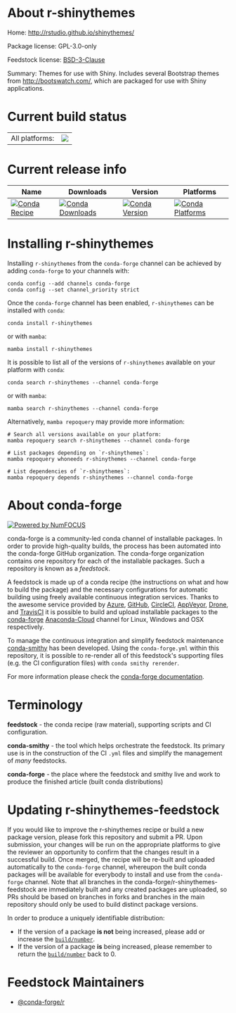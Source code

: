 About r-shinythemes
===================

Home: http://rstudio.github.io/shinythemes/

Package license: GPL-3.0-only

Feedstock license: [BSD-3-Clause](https://github.com/conda-forge/r-shinythemes-feedstock/blob/main/LICENSE.txt)

Summary: Themes for use with Shiny. Includes several Bootstrap themes from <http://bootswatch.com/>, which are packaged for use with Shiny applications.

Current build status
====================


<table><tr><td>All platforms:</td>
    <td>
      <a href="https://dev.azure.com/conda-forge/feedstock-builds/_build/latest?definitionId=1612&branchName=main">
        <img src="https://dev.azure.com/conda-forge/feedstock-builds/_apis/build/status/r-shinythemes-feedstock?branchName=main">
      </a>
    </td>
  </tr>
</table>

Current release info
====================

| Name | Downloads | Version | Platforms |
| --- | --- | --- | --- |
| [![Conda Recipe](https://img.shields.io/badge/recipe-r--shinythemes-green.svg)](https://anaconda.org/conda-forge/r-shinythemes) | [![Conda Downloads](https://img.shields.io/conda/dn/conda-forge/r-shinythemes.svg)](https://anaconda.org/conda-forge/r-shinythemes) | [![Conda Version](https://img.shields.io/conda/vn/conda-forge/r-shinythemes.svg)](https://anaconda.org/conda-forge/r-shinythemes) | [![Conda Platforms](https://img.shields.io/conda/pn/conda-forge/r-shinythemes.svg)](https://anaconda.org/conda-forge/r-shinythemes) |

Installing r-shinythemes
========================

Installing `r-shinythemes` from the `conda-forge` channel can be achieved by adding `conda-forge` to your channels with:

```
conda config --add channels conda-forge
conda config --set channel_priority strict
```

Once the `conda-forge` channel has been enabled, `r-shinythemes` can be installed with `conda`:

```
conda install r-shinythemes
```

or with `mamba`:

```
mamba install r-shinythemes
```

It is possible to list all of the versions of `r-shinythemes` available on your platform with `conda`:

```
conda search r-shinythemes --channel conda-forge
```

or with `mamba`:

```
mamba search r-shinythemes --channel conda-forge
```

Alternatively, `mamba repoquery` may provide more information:

```
# Search all versions available on your platform:
mamba repoquery search r-shinythemes --channel conda-forge

# List packages depending on `r-shinythemes`:
mamba repoquery whoneeds r-shinythemes --channel conda-forge

# List dependencies of `r-shinythemes`:
mamba repoquery depends r-shinythemes --channel conda-forge
```


About conda-forge
=================

[![Powered by
NumFOCUS](https://img.shields.io/badge/powered%20by-NumFOCUS-orange.svg?style=flat&colorA=E1523D&colorB=007D8A)](https://numfocus.org)

conda-forge is a community-led conda channel of installable packages.
In order to provide high-quality builds, the process has been automated into the
conda-forge GitHub organization. The conda-forge organization contains one repository
for each of the installable packages. Such a repository is known as a *feedstock*.

A feedstock is made up of a conda recipe (the instructions on what and how to build
the package) and the necessary configurations for automatic building using freely
available continuous integration services. Thanks to the awesome service provided by
[Azure](https://azure.microsoft.com/en-us/services/devops/), [GitHub](https://github.com/),
[CircleCI](https://circleci.com/), [AppVeyor](https://www.appveyor.com/),
[Drone](https://cloud.drone.io/welcome), and [TravisCI](https://travis-ci.com/)
it is possible to build and upload installable packages to the
[conda-forge](https://anaconda.org/conda-forge) [Anaconda-Cloud](https://anaconda.org/)
channel for Linux, Windows and OSX respectively.

To manage the continuous integration and simplify feedstock maintenance
[conda-smithy](https://github.com/conda-forge/conda-smithy) has been developed.
Using the ``conda-forge.yml`` within this repository, it is possible to re-render all of
this feedstock's supporting files (e.g. the CI configuration files) with ``conda smithy rerender``.

For more information please check the [conda-forge documentation](https://conda-forge.org/docs/).

Terminology
===========

**feedstock** - the conda recipe (raw material), supporting scripts and CI configuration.

**conda-smithy** - the tool which helps orchestrate the feedstock.
                   Its primary use is in the construction of the CI ``.yml`` files
                   and simplify the management of *many* feedstocks.

**conda-forge** - the place where the feedstock and smithy live and work to
                  produce the finished article (built conda distributions)


Updating r-shinythemes-feedstock
================================

If you would like to improve the r-shinythemes recipe or build a new
package version, please fork this repository and submit a PR. Upon submission,
your changes will be run on the appropriate platforms to give the reviewer an
opportunity to confirm that the changes result in a successful build. Once
merged, the recipe will be re-built and uploaded automatically to the
`conda-forge` channel, whereupon the built conda packages will be available for
everybody to install and use from the `conda-forge` channel.
Note that all branches in the conda-forge/r-shinythemes-feedstock are
immediately built and any created packages are uploaded, so PRs should be based
on branches in forks and branches in the main repository should only be used to
build distinct package versions.

In order to produce a uniquely identifiable distribution:
 * If the version of a package **is not** being increased, please add or increase
   the [``build/number``](https://docs.conda.io/projects/conda-build/en/latest/resources/define-metadata.html#build-number-and-string).
 * If the version of a package **is** being increased, please remember to return
   the [``build/number``](https://docs.conda.io/projects/conda-build/en/latest/resources/define-metadata.html#build-number-and-string)
   back to 0.

Feedstock Maintainers
=====================

* [@conda-forge/r](https://github.com/conda-forge/r/)

